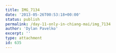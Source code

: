 ```yaml
---
title: IMG_7134
date: '2013-05-26T00:53:18+00:00'
status: publish
permalink: /day-11-only-in-chiang-mai/img_7134
author: 'Dylan Pavelko'
excerpt: ''
type: attachment
id: 635
---
```

<!DOCTYPE html PUBLIC "-//W3C//DTD HTML 4.0 Transitional//EN" "http://www.w3.org/TR/REC-html40/loose.dtd">
<?xml encoding="UTF-8">
